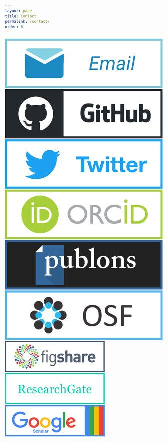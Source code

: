 ```yaml
---
layout: page
title: Contact
permalink: /contact/
order: 6
---
```

<a href="mailto:uum209@psu.edu"><img  class="pub-link" id="email" src="/images/profiles/email.png"></a>
<a href="http://github.com/cmccomb"><img  class="pub-link" id="github" src="/images/profiles/github.png"></a>
<a href="http://twitter.com/ccmccomb"><img  class="pub-link" id="twitter" src="/images/profiles/twitter.png"></a>
<a href="https://orcid.org/0000-0002-5024-7701"><img  class="pub-link" id="orcid" src="/images/profiles/orcid.png"></a>
<a href="https://publons.com/author/1393586/christopher-mccomb#profile"><img  class="pub-link" id="publons" src="/images/profiles/publons.png"></a>
<a href="https://osf.io/9kbjc/"><img  class="pub-link" id="osf" src="/images/profiles/osf.png"></a>
<a href="https://figshare.com/authors/Christopher_McComb/4600114"><img  class="pub-link" id="figs" src="/images/publications/figs.png"></a>
<a href="https://www.researchgate.net/profile/Christopher_Mccomb2"><img class="pub-link" id="reg" src="/images/publications/rg.png"></a>
<a href="https://scholar.google.com/citations?user=0P9w_S0AAAAJ&hl=en"><img class="pub-link" id="gsk" src="/images/publications/gs.png"></a>
